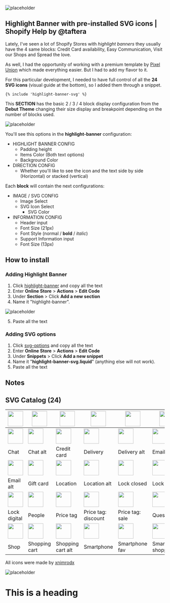 ![placeholder](https://via.placeholder.com/1600x776.png?text=@taftera+Github+Tutorial)

Highlight Banner with pre-installed SVG icons | Shopify Help by @taftera
------

Lately, I've seen a lot of Shopify Stores with *highlight banners* they usually have the 4 same blocks: Credit Card availability, Easy Communication, Visit our Shops and Spread the love. 

As well, I had the opportunity of working with a premium template by [Pixel Union](https://pixelunion.net/) which made everything easier. But I had to add my flavor to it.

For this particular development, I needed to have full control of all the **24 SVG icons** (visual guide at the bottom), so I added them through a snippet.

```{% include 'highlight-banner-svg' %}```

This **SECTION** has the basic 2 / 3 / 4 block display configuration from the **Debut Theme** changing their size display and breakpoint depending on the number of blocks used.

![placeholder](https://via.placeholder.com/1600x776.png?text=@taftera+Github+Tutorial)

You'll see this options in the **highlight-banner** configuration:

+ HIGHLIGHT BANNER CONFIG
  + Padding height
  + Items Color (Both text options)
  + Background Color
+ DIRECTION CONFIG
  + Whether you'll like to see the icon and the text side by side (Horizontal) or stacked (vertical)

Each **block** will contain the next configurations:

+ IMAGE / SVG CONFIG
  + Image Select
  + SVG Icon Select
    + SVG Color
+ INFORMATION CONFIG
  + Header input
  + Font Size (21px)
  + Font Style (normal / **bold** / *italic*)
  + Support Information input
  + Font Size (13px)

How to install
------

### Adding Highlight Banner
1. Click [highlight-banner](https://github.com/taftera/shopify-help/blob/master/banner/highlight%20banner/section/highlight-banner.liquid) and copy all the text
2. Enter **Online Store** > **Actions** > **Edit Code**
3. Under **Section** > Click **Add a new section**
4. Name it "highlight-banner".

![placeholder](https://via.placeholder.com/1600x776.png?text=@taftera+Github+Tutorial)

5. Paste all the text

### Adding SVG options
1. Click [svg-options](https://github.com/taftera/shopify-help/blob/master/banner/highlight%20banner/snippets/highlight-banner-svg.liquid) and copy all the text
2. Enter **Online Store** > **Actions** > **Edit Code**
3. Under **Snippets** > Click **Add a new snippet**
4. Name it "**highlight-banner-svg.liquid**" (anything else will not work).
5. Paste all the text

Notes
------

## SVG Catalog (24)

<img src="" height="48"> | <img src="https://github.com/taftera/shopify-help/blob/master/banner/highlight%20banner/icon-reference/chat-box.svg" height="48"> | <img src="" height="48"> | <img src="" height="48"> | <img src="" height="48"> | <img src="" height="48"> |
| ------------- | ------------- | ------------- | ------------- | ------------- | ------------- |
<img src="" height="48"> | <img src="" height="48"> | <img src="" height="48"> | <img src="" height="48"> | <img src="" height="48"> | <img src="" height="48"> |
Chat | Chat alt | Credit card | Delivery | Delivery alt | Email |
<img src="" height="48"> | <img src="" height="48"> | <img src="" height="48"> | <img src="" height="48"> | <img src="" height="48"> | <img src="" height="48"> |
Email alt | Gift card | Location | Location alt | Lock closed | Lock open |
<img src="" height="48"> | <img src="" height="48"> | <img src="" height="48"> | <img src="" height="48"> | <img src="" height="48"> | <img src="" height="48"> |
Lock digital | People | Price tag | Price tag: discount | Price tag: sale | Question |
<img src="" height="48"> | <img src="" height="48"> | <img src="" height="48"> | <img src="" height="48"> | <img src="" height="48"> | <img src="" height="48"> |
Shop | Shopping cart | Shopping cart alt | Smartphone | Smartphone fav | Smartphone shopping |

All icons were made by [xnimrodx](https://www.flaticon.com/authors/xnimrodx)

![placeholder](https://via.placeholder.com/1600x776.png?text=@taftera+Github+Tutorial)
# This is a heading
